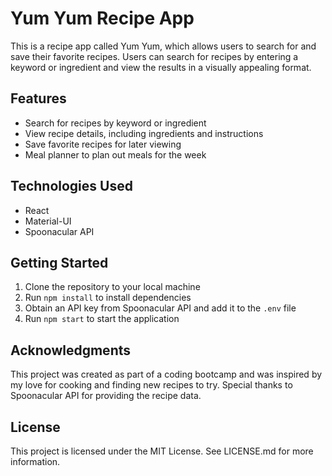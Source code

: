 # Yum Yum Recipe App

This is a recipe app called Yum Yum, which allows users to search for and save their favorite recipes. Users can search for recipes by entering a keyword or ingredient and view the results in a visually appealing format.

## Features

- Search for recipes by keyword or ingredient
- View recipe details, including ingredients and instructions
- Save favorite recipes for later viewing
- Meal planner to plan out meals for the week

## Technologies Used

- React
- Material-UI
- Spoonacular API

## Getting Started

1. Clone the repository to your local machine
2. Run `npm install` to install dependencies
3. Obtain an API key from Spoonacular API and add it to the `.env` file
4. Run `npm start` to start the application

## Acknowledgments

This project was created as part of a coding bootcamp and was inspired by my love for cooking and finding new recipes to try. Special thanks to Spoonacular API for providing the recipe data.

## License

This project is licensed under the MIT License. See LICENSE.md for more information.
